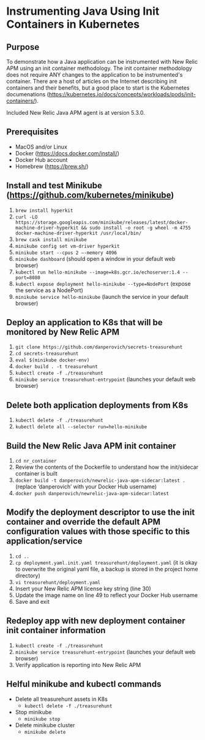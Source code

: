 # Instrumenting Java Using Init Containers in Kubernetes

## Purpose
To demonstrate how a Java application can be instrumented with New Relic APM using an init container methodology.  The init container methodology does not require ANY changes to the application to be instrumented's container.  There are a host of articles on the Internet describing init containers and their benefits, but a good place to start is the Kubernetes documenations (https://kubernetes.io/docs/concepts/workloads/pods/init-containers/).

Included New Relic Java APM agent is at version 5.3.0.

## Prerequisites
- MacOS and/or Linux
- Docker (https://docs.docker.com/install/)
- Docker Hub account
- Homebrew (https://brew.sh/)

## Install and test Minikube (https://github.com/kubernetes/minikube)
1. `brew install hyperkit`
2. `curl -LO https://storage.googleapis.com/minikube/releases/latest/docker-machine-driver-hyperkit && sudo install -o root -g wheel -m 4755 docker-machine-driver-hyperkit /usr/local/bin/`
3. `brew cask install minikube`
4. `minikube config set vm-driver hyperkit`
5. `minikube start --cpus 2 —-memory 4096`
6. `minikube dashboard` (should open a window in your default web browser)
7. `kubectl run hello-minikube --image=k8s.gcr.io/echoserver:1.4 --port=8080`
8. `kubectl expose deployment hello-minikube --type=NodePort` (expose the service as a NodePort)
9. `minikube service hello-minikube` (launch the service in your default browser)

## Deploy an application to K8s that will be monitored by New Relic APM
1. `git clone https://github.com/danperovich/secrets-treasurehunt`
2. `cd secrets-treasurehunt`
3. `eval $(minikube docker-env)`
4. `docker build . -t treasurehunt`
5. `kubectl create -f ./treasurehunt`
6. `minikube service treasurehunt-entrypoint` (launches your default web browser)

## Delete both application deployments from K8s
1. `kubectl delete -f ./treasurehunt`
2. `kubectl delete all --selector run=hello-minikube`

## Build the New Relic Java APM  init container
1. `cd nr_container`
2. Review the contents of the Dockerfile to understand how the init/sidecar container is built
3. `docker build -t danperovich/newrelic-java-apm-sidecar:latest .` (replace ‘danperovich’ with your Docker Hub username)
4. `docker push danperovich/newrelic-java-apm-sidecar:latest`

## Modify the deployment descriptor to use the init container and override the default APM configuration values with those specific to this application/service
1. `cd ..`
2. `cp deployment.yaml.init.yaml treasurehunt/deployment.yaml` (it is okay to overwrite the original yaml file, a backup is stored in the project home directory)
3. `vi treasurehunt/deployment.yaml`
4. Insert your New Relic APM license key string (line 30)
5. Update the image name on line 49 to reflect your Docker Hub username
6. Save and exit

## Redeploy app with new deployment container init container information
1. `kubectl create -f ./treasurehunt`
2. `minikube service treasurehunt-entrypoint` (launches your default web browser)
3. Verify application is reporting into New Relic APM

## Helful minikube and kubectl commands
- Delete all treasurehunt assets in K8s
  - `kubectl delete -f ./treasurehunt`
- Stop minikube
  - `minikube stop`
- Delete minikube cluster
  - `minikube delete`
